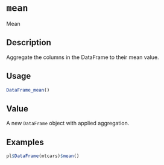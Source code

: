# `mean`

Mean

## Description

Aggregate the columns in the DataFrame to their mean value.

## Usage

```r
DataFrame_mean()
```

## Value

A new `DataFrame` object with applied aggregation.

## Examples

```r
pl$DataFrame(mtcars)$mean()
```


